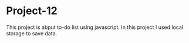 # Project-12
This project is abput to-do list using javascript. In this project I used local storage to save data.
